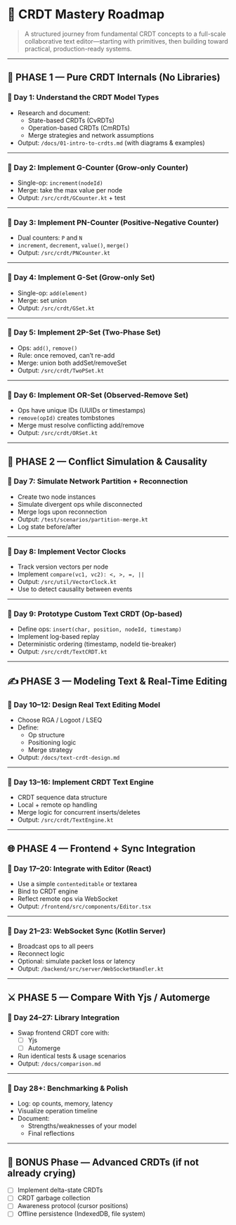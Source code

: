 # 🧠 CRDT Mastery Roadmap

> A structured journey from fundamental CRDT concepts to a full-scale collaborative text editor—starting with primitives, then building toward practical, production-ready systems.

---

## 🧱 PHASE 1 — Pure CRDT Internals (No Libraries)

### 🔹 Day 1: Understand the CRDT Model Types
- Research and document:
    - State-based CRDTs (CvRDTs)
    - Operation-based CRDTs (CmRDTs)
    - Merge strategies and network assumptions
- Output: `/docs/01-intro-to-crdts.md` (with diagrams & examples)

---

### 🔹 Day 2: Implement G-Counter (Grow-only Counter)
- Single-op: `increment(nodeId)`
- Merge: take the max value per node
- Output: `/src/crdt/GCounter.kt` + test

---

### 🔹 Day 3: Implement PN-Counter (Positive-Negative Counter)
- Dual counters: `P` and `N`
- `increment`, `decrement`, `value()`, `merge()`
- Output: `/src/crdt/PNCounter.kt`

---

### 🔹 Day 4: Implement G-Set (Grow-only Set)
- Single-op: `add(element)`
- Merge: set union
- Output: `/src/crdt/GSet.kt`

---

### 🔹 Day 5: Implement 2P-Set (Two-Phase Set)
- Ops: `add()`, `remove()`
- Rule: once removed, can’t re-add
- Merge: union both addSet/removeSet
- Output: `/src/crdt/TwoPSet.kt`

---

### 🔹 Day 6: Implement OR-Set (Observed-Remove Set)
- Ops have unique IDs (UUIDs or timestamps)
- `remove(opId)` creates tombstones
- Merge must resolve conflicting add/remove
- Output: `/src/crdt/ORSet.kt`

---

## 🔁 PHASE 2 — Conflict Simulation & Causality

### 🔹 Day 7: Simulate Network Partition + Reconnection
- Create two node instances
- Simulate divergent ops while disconnected
- Merge logs upon reconnection
- Output: `/test/scenarios/partition-merge.kt`
- Log state before/after

---

### 🔹 Day 8: Implement Vector Clocks
- Track version vectors per node
- Implement `compare(vc1, vc2): <, >, =, ||`
- Output: `/src/util/VectorClock.kt`
- Use to detect causality between events

---

### 🔹 Day 9: Prototype Custom Text CRDT (Op-based)
- Define ops: `insert(char, position, nodeId, timestamp)`
- Implement log-based replay
- Deterministic ordering (timestamp, nodeId tie-breaker)
- Output: `/src/crdt/TextCRDT.kt`

---

## ✍️ PHASE 3 — Modeling Text & Real-Time Editing

### 🔹 Day 10–12: Design Real Text Editing Model
- Choose RGA / Logoot / LSEQ
- Define:
    - Op structure
    - Positioning logic
    - Merge strategy
- Output: `/docs/text-crdt-design.md`

---

### 🔹 Day 13–16: Implement CRDT Text Engine
- CRDT sequence data structure
- Local + remote op handling
- Merge logic for concurrent inserts/deletes
- Output: `/src/crdt/TextEngine.kt`

---

## 🌐 PHASE 4 — Frontend + Sync Integration

### 🔹 Day 17–20: Integrate with Editor (React)
- Use a simple `contenteditable` or textarea
- Bind to CRDT engine
- Reflect remote ops via WebSocket
- Output: `/frontend/src/components/Editor.tsx`

---

### 🔹 Day 21–23: WebSocket Sync (Kotlin Server)
- Broadcast ops to all peers
- Reconnect logic
- Optional: simulate packet loss or latency
- Output: `/backend/src/server/WebSocketHandler.kt`

---

## ⚔️ PHASE 5 — Compare With Yjs / Automerge

### 🔹 Day 24–27: Library Integration
- Swap frontend CRDT core with:
    - [ ] Yjs
    - [ ] Automerge
- Run identical tests & usage scenarios
- Output: `/docs/comparison.md`

---

### 🔹 Day 28+: Benchmarking & Polish
- Log: op counts, memory, latency
- Visualize operation timeline
- Document:
    - Strengths/weaknesses of your model
    - Final reflections

---

## 🧪 BONUS Phase — Advanced CRDTs (if not already crying)

- [ ] Implement delta-state CRDTs
- [ ] CRDT garbage collection
- [ ] Awareness protocol (cursor positions)
- [ ] Offline persistence (IndexedDB, file system)